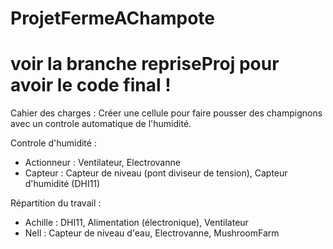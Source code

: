 # ProjetFermeAChampote 
# voir la branche repriseProj pour avoir le code final !

Cahier des charges :
  Créer une cellule pour faire pousser des champignons avec un controle automatique de l'humidité.

Controle d'humidité : 
  - Actionneur : Ventilateur, Electrovanne
  - Capteur : Capteur de niveau (pont diviseur de tension), Capteur d'humidité (DHI11)

Répartition du travail :
- Achille : DHI11, Alimentation (électronique), Ventilateur
- Nell  : Capteur de niveau d'eau, Electrovanne, MushroomFarm

  
